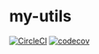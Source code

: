 # my-utils
[![CircleCI](https://circleci.com/gh/zWingz/my-utils.svg?style=svg)](https://circleci.com/gh/zWingz/my-utils)
[![codecov](https://codecov.io/gh/zWingz/my-utils/branch/master/graph/badge.svg)](https://codecov.io/gh/zWingz/my-utils)
